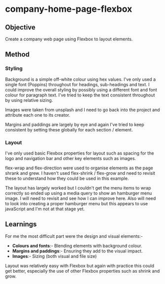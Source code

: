 # company-home-page-flexbox

## Objective

Create a company web page using Flexbox to layout elements.

## Method

### Styling

Background is a simple off-white colour using hex values. I've only used a
single font (Poppins) throughout for headings, sub-headings and text. I could
improve the overall styling by possibly using a different font and font colour
for paragraph text. I've tried to keep the text consistent throughout by using
relative sizing.

Images were taken from unsplash and I need to go back into the project and
attribute each one to its creator.

Margins and paddings are largely by eye and again I've tried to keep
consistent by setting these globally for each section / element.

### Layout

I've only used basic Flexbox properties for layout such as spacing for the logo
and navigation bar and other key elements such as images.

flex-wrap and flex-direction were used to organise elements as the page shrank
and grew. I haven't used flex-shrink / flex-grow and need to revisit these
to understand how they could be used in this example.

The layout has largely worked but I couldn't get the menu items to wrap correctly so
ended up using a media query to show an hamburger menu image. I will need to
revisit and see how I can improve here. Also will need to look into creating a
proper hamburger menu but this appears to use javaScript and I'm not at that
stage yet.

## Learnings

For me the most difficult part were the design and visual elements:-

- **Colours and fonts**:- Blending elements with background colour.
- **Margins and paddings**:- Ensuring they add to the visual impact.
- **Images**:- Sizing (both visual and file size)

Layout was relatively easy with Flexbox but again with practice this could get
better, especially the use of other Flexbox properties such as shrink and grow.
